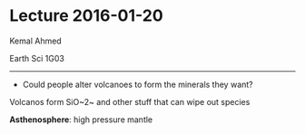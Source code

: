 # Lecture 2016-01-20

Kemal Ahmed

Earth Sci 1G03

-------------

* Could people alter volcanoes to form the minerals they want?

Volcanos form SiO~2~ and other stuff that can wipe out species

**Asthenosphere**: high pressure mantle